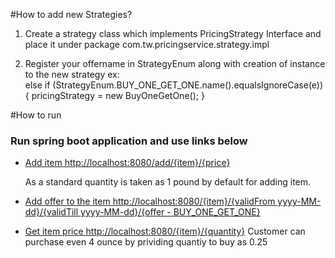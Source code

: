 #How to add new Strategies?
1. Create a strategy class which implements PricingStrategy Interface and place it under package com.tw.pricingservice.strategy.impl

2. Register your offername in StrategyEnum along with creation of instance to the new strategy
   ex:  
   else if (StrategyEnum.BUY_ONE_GET_ONE.name().equalsIgnoreCase(e)){
   pricingStrategy = new BuyOneGetOne();
   }

#How to run
### Run spring boot application and use links below
* [Add item http://localhost:8080/add/{item}/{price}](http://localhost:8080/add/pen/1)
  
  As a standard quantity is taken as 1 pound by default for adding item.
  

* [Add offer to the item http://localhost:8080/{item}/{validFrom yyyy-MM-dd}/{validTill yyyy-MM-dd}/{offer - BUY_ONE_GET_ONE}](http://localhost:8080/pen/2021-11-01/2021-12-30/BUY_ONE_GET_ONE)
  

* [Get item price http://localhost:8080/{item}/{quantity}](http://localhost:8080/pen/1)
  Customer can purchase even 4 ounce by prividing quantiy to buy as 0.25



